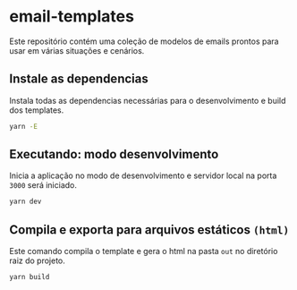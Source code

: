 # email-templates

Este repositório contém uma coleção de modelos de emails prontos para usar em várias situações e cenários.

## Instale as dependencias

Instala todas as dependencias necessárias para o desenvolvimento e build dos templates.

```bash
yarn -E
```

## Executando: modo desenvolvimento

Inicia a aplicação no modo de desenvolvimento e servidor local na porta `3000` será iniciado.

```bash
yarn dev
```

## Compila e exporta para arquivos estáticos `(html)`

Este comando compila o template e gera o html na pasta `out` no diretório raiz do projeto.

```bash
yarn build
```
